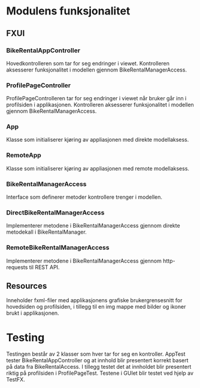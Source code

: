 # Modulens funksjonalitet

## FXUI

### BikeRentalAppController
Hovedkontrolleren som tar for seg endringer i viewet. Kontrolleren aksesserer funksjonalitet i modellen gjennom BikeRentalManagerAccess.

### ProfilePageController
ProfilePageControlleren tar for seg endringer i viewet når bruker går inn i profilsiden i applikasjonen. Kontrolleren aksesserer funksjonalitet i modellen gjennom BikeRentalManagerAccess.

### App
Klasse som initialiserer kjøring av appliasjonen med direkte modellaksess.

### RemoteApp
Klasse som initialiserer kjøring av appliasjonen med remote modellaksess.

### BikeRentalManagerAccess
Interface som definerer metoder kontrollere trenger i modellen.


### DirectBikeRentalManagerAccess
Implementerer metodene i BikeRentalManagerAccess gjennom direkte metodekall i BikeRentalManager.


### RemoteBikeRentalManagerAccess
Implementerer metodene i BikeRentalManagerAccess gjennom http-requests til REST API.


## Resources
Inneholder fxml-filer med applikasjonens grafiske brukergrensesnitt for hovedsiden og profilsiden, i tillegg til en img mappe med bilder og ikoner brukt i applikasjonen.

# Testing
Testingen består av 2 klasser som hver tar for seg en kontroller. AppTest tester BikeRentalAppController og at innhold blir presentert korrekt basert på data fra BikeRentalAccess. I tillegg testet det at innholdet blir presentert riktig på profilsiden i ProfilePageTest. Testene i GUIet blir testet ved hjelp av TestFX.